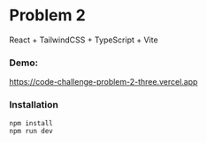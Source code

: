 # Problem 2
React + TailwindCSS + TypeScript + Vite

### Demo: 
https://code-challenge-problem-2-three.vercel.app

### Installation

```bash
npm install
npm run dev
```
